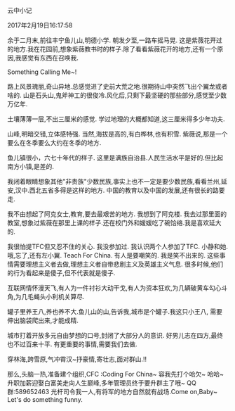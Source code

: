 云中小记

2017年2月19日16:17:58

余于二月末,前往丰宁鱼儿山,明德小学.
朝发夕至,一路车摇马晃. 这是紫薇花开过的地方.我在花园前,想象紫薇教书时的样子.除了看看紫薇花开的地方,还有一个原因,我感觉有东西在召唤我.

Something Calling Me~!

路上风景瑰丽,奇山异地.总感觉进了史前大荒之地.很期待山中突然飞出个翼龙或者啥的. 山是石头山,鬼斧神工的很俊冷.风化后,只剩下最坚硬的那些部分,感觉至少数万亿年.

土壤薄薄一层,不出三厘米的感觉. 学过地理的大概都知道,这三厘米得多少年功夫.

山峰,明暗交错,立体感特强. 当然,海拔是高的,有白桦林,也有积雪. 紫薇说,那是一个要么在冬季要么大约在冬季的地方.

鱼儿镇很小，六七十年代的样子. 这里是满族自治县.人民生活水平是好的.但比起南方小镇,是差的.

我闭着眼睛想象其他"非贵族"少数民族,事实上也不一定是要少数民族,看看兰州,延安,汉中.西北五省多得是这样的地方. 中国的教育以及中国的发展,还有很长的路要走.

我不由想起了阿克女士,教育,要去最艰苦的地方. 我想到了阿克楼. 我去过那里面的教室,想象过紫薇在那里上课的样子.还在校门外和媛媛吃了碗饸络.我是喜欢延大的.

我很怕提TFC但又忍不住的关心. 我没参加过. 我认识两个人参加了TFC. 小静和她. 哦,忘了,还有左小翼. Teach For China. 有人是要嘲笑的. 我是笑不出来的. 
这些事情需要理想主义者去做,理想主义者自带悲剧主义及英雄主义气息. 很多时候,他们的行为看起来是傻子,但不代表就是傻子.

互联网情怀漫天飞,有人为一件衬衫大动干戈,有人为资本狂欢,为几辆破黄车勾心斗角,为几毛蝇头小利机关算尽.

罐子里养王八,养也养不大.鱼儿山的山,告诉我,城市是个罐子.我这只小王八, 需要伸出脑袋爬出来,才能成精.

城市打着开放多元自由梦想的口号,封闭了大部分人的意识. 好男儿志在四方,最终也不过百来十平. 有更重要的事情,需要我们去做.

穿林海,跨雪原,气冲霄汉~抒豪情,寄壮志,面对群山.!!

那么,头脑一热,准备建个组织,CFC :Coding For China~ 容我先打个哈欠~  哈哈~ 升职加薪迎娶白富美走向人生巅峰,多年管理员终于要升群主了哦~ QQ群:589652463 
光杆司令我一人,有将军的地方自然就有战场.Come on,Baby~ Let's do something funny.